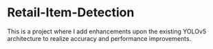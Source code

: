 # Retail-Item-Detection
This is a project where I add enhancements upon the existing YOLOv5 architecture to realize accuracy and performance improvements.
